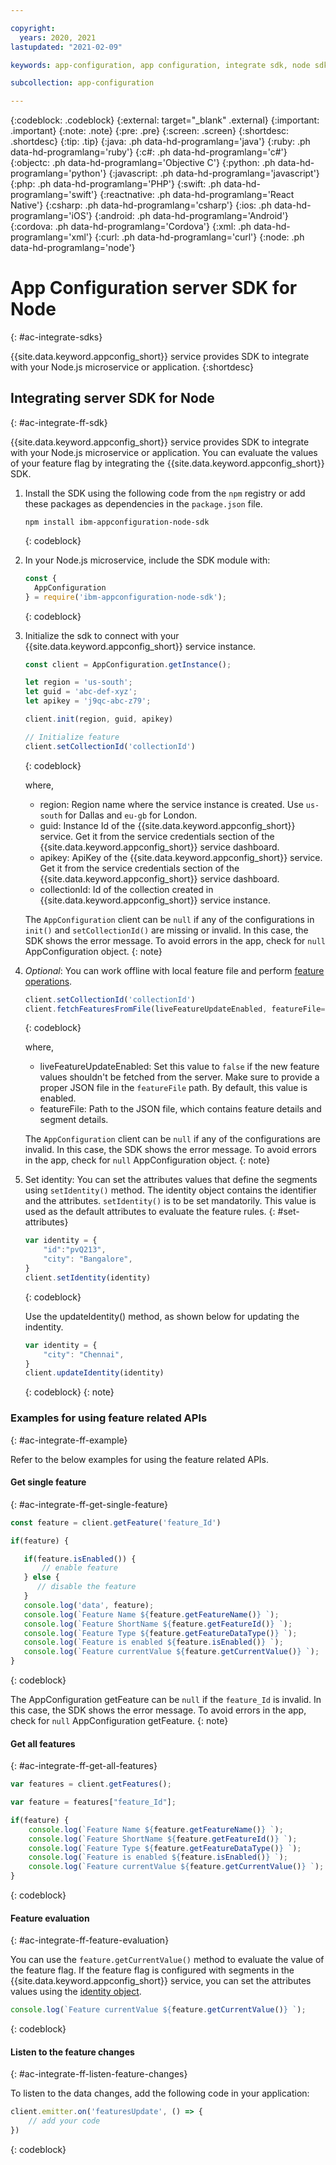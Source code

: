 ```yaml
---

copyright:
  years: 2020, 2021
lastupdated: "2021-02-09"

keywords: app-configuration, app configuration, integrate sdk, node sdk, npm

subcollection: app-configuration

---
```


{:codeblock: .codeblock}
{:external: target="_blank" .external}
{:important: .important}
{:note: .note}
{:pre: .pre}
{:screen: .screen}
{:shortdesc: .shortdesc}
{:tip: .tip}
{:java: .ph data-hd-programlang='java'}
{:ruby: .ph data-hd-programlang='ruby'}
{:c#: .ph data-hd-programlang='c#'}
{:objectc: .ph data-hd-programlang='Objective C'}
{:python: .ph data-hd-programlang='python'}
{:javascript: .ph data-hd-programlang='javascript'}
{:php: .ph data-hd-programlang='PHP'}
{:swift: .ph data-hd-programlang='swift'}
{:reactnative: .ph data-hd-programlang='React Native'}
{:csharp: .ph data-hd-programlang='csharp'}
{:ios: .ph data-hd-programlang='iOS'}
{:android: .ph data-hd-programlang='Android'}
{:cordova: .ph data-hd-programlang='Cordova'}
{:xml: .ph data-hd-programlang='xml'}
{:curl: .ph data-hd-programlang='curl'}
{:node: .ph data-hd-programlang='node'}

# App Configuration server SDK for Node
{: #ac-integrate-sdks}

{{site.data.keyword.appconfig_short}} service provides SDK to integrate with your Node.js microservice or application. 
{:shortdesc}

## Integrating server SDK for Node
{: #ac-integrate-ff-sdk}

{{site.data.keyword.appconfig_short}} service provides SDK to integrate with your Node.js microservice or application. You can evaluate the values of your feature flag by integrating the {{site.data.keyword.appconfig_short}} SDK. 

1. Install the SDK using the following code from the `npm` registry or add these packages as dependencies in the `package.json` file.

   ```
   npm install ibm-appconfiguration-node-sdk
   ```
   {: codeblock}

1. In your Node.js microservice, include the SDK module with: 

   ```javascript
   const {
     AppConfiguration
   } = require('ibm-appconfiguration-node-sdk');
   ```
   {: codeblock}

1. Initialize the sdk to connect with your {{site.data.keyword.appconfig_short}} service instance.

   ```javascript
   const client = AppConfiguration.getInstance();

   let region = 'us-south';
   let guid = 'abc-def-xyz';
   let apikey = 'j9qc-abc-z79';

   client.init(region, guid, apikey)

   // Initialize feature
   client.setCollectionId('collectionId')
   ```
   {: codeblock}

   where,
   - region: Region name where the service instance is created. Use `us-south` for Dallas and `eu-gb` for London.
   - guid: Instance Id of the {{site.data.keyword.appconfig_short}} service. Get it from the service credentials section of the {{site.data.keyword.appconfig_short}} service dashboard.
   - apikey: ApiKey of the {{site.data.keyword.appconfig_short}} service. Get it from the service credentials section of the {{site.data.keyword.appconfig_short}} service dashboard.
   - collectionId: Id of the collection created in {{site.data.keyword.appconfig_short}} service instance.

   The `AppConfiguration` client can be `null` if any of the configurations in `init()` and `setCollectionId()` are missing or invalid. In this case, the SDK shows the error message. To avoid errors in the app, check for `null` AppConfiguration object.
   {: note}

1. *Optional*: You can work offline with local feature file and perform [feature operations](#ac-integrate-ff-example).

   ```javascript
   client.setCollectionId('collectionId')
   client.fetchFeaturesFromFile(liveFeatureUpdateEnabled, featureFile='path/to/feature/file.json')
   ```
   {: codeblock}

   where,
   - liveFeatureUpdateEnabled: Set this value to `false` if the new feature values shouldn't be fetched from the server. Make sure to provide a proper JSON file in the `featureFile` path. By default, this value is enabled.
   - featureFile: Path to the JSON file, which contains feature details and segment details.

   The `AppConfiguration` client can be `null` if any of the configurations are invalid. In this case, the SDK shows the error message. To avoid errors in the app, check for `null` AppConfiguration object.
   {: note}

1. Set identity: You can set the attributes values that define the segments using `setIdentity()` method. The identity object contains the identifier and the attributes. `setIdentity()` is to be set mandatorily. This value is used as the default attributes to evaluate the feature rules. 
{: #set-attributes}

   ```javascript
   var identity = {
       "id":"pvQ213",
       "city": "Bangalore",
   }
   client.setIdentity(identity)
   ```
   {: codeblock}

   Use the updateIdentity() method, as shown below for updating the indentity.
   ```javascript
   var identity = {
       "city": "Chennai",
   }
   client.updateIdentity(identity)
   ```
   {: codeblock}
   {: note}

### Examples for using feature related APIs
{: #ac-integrate-ff-example}

Refer to the below examples for using the feature related APIs.

#### Get single feature
{: #ac-integrate-ff-get-single-feature}

```javascript
const feature = client.getFeature('feature_Id')

if(feature) {

   if(feature.isEnabled()) {
       // enable feature
   } else {
      // disable the feature
   }
   console.log('data', feature);
   console.log(`Feature Name ${feature.getFeatureName()} `);
   console.log(`Feature ShortName ${feature.getFeatureId()} `);
   console.log(`Feature Type ${feature.getFeatureDataType()} `);
   console.log(`Feature is enabled ${feature.isEnabled()} `);
   console.log(`Feature currentValue ${feature.getCurrentValue()} `);
}
```
{: codeblock}

The AppConfiguration getFeature can be `null` if the `feature_Id` is invalid. In this case, the SDK shows the error message. To avoid errors in the app, check for `null` AppConfiguration getFeature.
{: note}

#### Get all features
{: #ac-integrate-ff-get-all-features}

```javascript
var features = client.getFeatures();

var feature = features["feature_Id"];

if(feature) {
    console.log(`Feature Name ${feature.getFeatureName()} `);
    console.log(`Feature ShortName ${feature.getFeatureId()} `);
    console.log(`Feature Type ${feature.getFeatureDataType()} `);
    console.log(`Feature is enabled ${feature.isEnabled()} `);
    console.log(`Feature currentValue ${feature.getCurrentValue()} `);
}
```
{: codeblock}

#### Feature evaluation
{: #ac-integrate-ff-feature-evaluation}

You can use the `feature.getCurrentValue()` method to evaluate the value of the feature flag. If the feature flag is configured with segments in the {{site.data.keyword.appconfig_short}} service, you can set the attributes values using the [identity object](#set-attributes).

```javascript
console.log(`Feature currentValue ${feature.getCurrentValue()} `);
```
{: codeblock}

#### Listen to the feature changes
{: #ac-integrate-ff-listen-feature-changes}

To listen to the data changes, add the following code in your application:

```javascript
client.emitter.on('featuresUpdate', () => {
    // add your code
})
```
{: codeblock}

